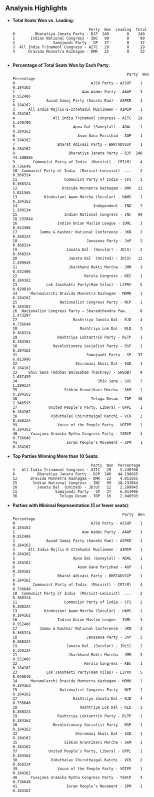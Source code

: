 ## Analysis Highlights
- **Total Seats Won vs. Leading**:
  ```plaintext
                                    Party  Won  Leading  Total
  0         Bharatiya Janata Party - BJP  240        0    240
  1       Indian National Congress - INC   99        0     99
  2                 Samajwadi Party - SP   37        0     37
  3  All India Trinamool Congress - AITC   29        0     29
  4      Dravida Munnetra Kazhagam - DMK   22        0     22


 - **Percentage of Total Seats Won by Each Party**:
   ```plaintext
                                                      Party  Won  Percentage
   0                                  AJSU Party - AJSUP    1    0.184162
   1                              Aam Aadmi Party - AAAP    3    0.552486
   2              Aazad Samaj Party (Kanshi Ram) - ASPKR    1    0.184162
   3      All India Majlis-E-Ittehadul Muslimeen - AIMIM    1    0.184162
   4                 All India Trinamool Congress - AITC   29    5.340700
   5                          Apna Dal (Soneylal) - ADAL    1    0.184162
   6                            Asom Gana Parishad - AGP    1    0.184162
   7                   Bharat Adivasi Party - BHRTADVSIP    1    0.184162
   8                        Bharatiya Janata Party - BJP  240   44.198895
   9        Communist Party of India  (Marxist) - CPI(M)    4    0.736648
   10  Communist Party of India  (Marxist-Leninist)  ...    2    0.368324
   11                     Communist Party of India - CPI    2    0.368324
   12                    Dravida Munnetra Kazhagam - DMK   22    4.051565
   13            Hindustani Awam Morcha (Secular) - HAMS    1    0.184162
   14                                  Independent - IND    7    1.289134
   15                     Indian National Congress - INC   99   18.232044
   16                  Indian Union Muslim League - IUML    3    0.552486
   17          Jammu & Kashmir National Conference - JKN    2    0.368324
   18                               Janasena Party - JnP    2    0.368324
   19                      Janata Dal  (Secular) - JD(S)    2    0.368324
   20                       Janata Dal  (United) - JD(U)   12    2.209945
   21                       Jharkhand Mukti Morcha - JMM    3    0.552486
   22                              Kerala Congress - KEC    1    0.184162
   23             Lok Janshakti Party(Ram Vilas) - LJPRV    5    0.920810
   24      Marumalarchi Dravida Munnetra Kazhagam - MDMK    1    0.184162
   25                   Nationalist Congress Party - NCP    1    0.184162
   26  Nationalist Congress Party – Sharadchandra Paw...    8    1.473297
   27                         Rashtriya Janata Dal - RJD    4    0.736648
   28                            Rashtriya Lok Dal - RLD    2    0.368324
   29                  Rashtriya Loktantrik Party - RLTP    1    0.184162
   30                Revolutionary Socialist Party - RSP    1    0.184162
   31                               Samajwadi Party - SP   37    6.813996
   32                          Shiromani Akali Dal - SAD    1    0.184162
   33     Shiv Sena (Uddhav Balasaheb Thackrey) - SHSUBT    9    1.657459
   34                                    Shiv Sena - SHS    7    1.289134
   35                     Sikkim Krantikari Morcha - SKM    1    0.184162
   36                                 Telugu Desam - TDP   16    2.946593
   37              United People’s Party, Liberal - UPPL    1    0.184162
   38               Viduthalai Chiruthaigal Katchi - VCK    2    0.368324
   39                  Voice of the People Party - VOTPP    1    0.184162
   40      Yuvajana Sramika Rythu Congress Party - YSRCP    4    0.736648
   41                      Zoram People’s Movement - ZPM    1    0.184162

- **Top Parties Winning More than 10 Seats**:
   ```plaintext
                                      Party  Won  Percentage
  4   All India Trinamool Congress - AITC   29    5.340700
  8          Bharatiya Janata Party - BJP  240   44.198895
  12      Dravida Munnetra Kazhagam - DMK   22    4.051565
  15       Indian National Congress - INC   99   18.232044
  20         Janata Dal  (United) - JD(U)   12    2.209945
  31                 Samajwadi Party - SP   37    6.813996
  36                   Telugu Desam - TDP   16    2.946593

- **Parties with Minimal Representation (5 or fewer seats)**:
   ```plaintext
                                                    Party  Won  Percentage
  0                                  AJSU Party - AJSUP    1    0.184162
  1                              Aam Aadmi Party - AAAP    3    0.552486
  2              Aazad Samaj Party (Kanshi Ram) - ASPKR    1    0.184162
  3      All India Majlis-E-Ittehadul Muslimeen - AIMIM    1    0.184162
  5                          Apna Dal (Soneylal) - ADAL    1    0.184162
  6                            Asom Gana Parishad - AGP    1    0.184162
  7                   Bharat Adivasi Party - BHRTADVSIP    1    0.184162
  9        Communist Party of India  (Marxist) - CPI(M)    4    0.736648
  10  Communist Party of India  (Marxist-Leninist)  ...    2    0.368324
  11                     Communist Party of India - CPI    2    0.368324
  13            Hindustani Awam Morcha (Secular) - HAMS    1    0.184162
  16                  Indian Union Muslim League - IUML    3    0.552486
  17          Jammu & Kashmir National Conference - JKN    2    0.368324
  18                               Janasena Party - JnP    2    0.368324
  19                      Janata Dal  (Secular) - JD(S)    2    0.368324
  21                       Jharkhand Mukti Morcha - JMM    3    0.552486
  22                              Kerala Congress - KEC    1    0.184162
  23             Lok Janshakti Party(Ram Vilas) - LJPRV    5    0.920810
  24      Marumalarchi Dravida Munnetra Kazhagam - MDMK    1    0.184162
  25                   Nationalist Congress Party - NCP    1    0.184162
  27                         Rashtriya Janata Dal - RJD    4    0.736648
  28                            Rashtriya Lok Dal - RLD    2    0.368324
  29                  Rashtriya Loktantrik Party - RLTP    1    0.184162
  30                Revolutionary Socialist Party - RSP    1    0.184162
  32                          Shiromani Akali Dal - SAD    1    0.184162
  35                     Sikkim Krantikari Morcha - SKM    1    0.184162
  37              United People’s Party, Liberal - UPPL    1    0.184162
  38               Viduthalai Chiruthaigal Katchi - VCK    2    0.368324
  39                  Voice of the People Party - VOTPP    1    0.184162
  40      Yuvajana Sramika Rythu Congress Party - YSRCP    4    0.736648
  41                      Zoram People’s Movement - ZPM    1    0.184162
